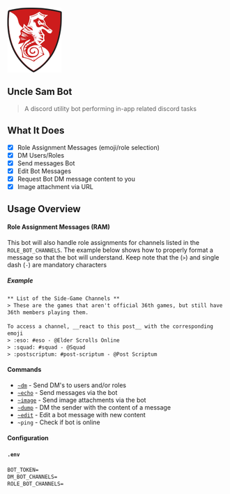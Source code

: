 ![Logo](docs/img/logo.png "Logo")

Uncle Sam Bot
---

> A discord utility bot performing in-app related discord tasks

What It Does
---

- [x] Role Assignment Messages (emoji/role selection)
- [x] DM Users/Roles
- [x] Send messages Bot
- [x] Edit Bot Messages
- [x] Request Bot DM message content to you
- [x] Image attachment via URL

Usage Overview
---

#### Role Assignment Messages (RAM)
This bot will also handle role assignments for channels listed in the `ROLE_BOT_CHANNELS`.
The example below shows how to properly format a message so that the bot will understand.
Keep note that the (`>`) and single dash (`-`) are mandatory characters

##### Example

```
** List of the Side-Game Channels **
> These are the games that aren't official 36th games, but still have 36th members playing them.

To access a channel, __react to this post__ with the corresponding emoji
> :eso: #eso - @Elder Scrolls Online
> :squad: #squad - @Squad
> :postscriptum: #post-scriptum - @Post Scriptum
```

#### Commands

* [`~dm`](docs/commands/dm.md) - Send DM's to users and/or roles
* [`~echo`](docs/commands/echo.md) - Send messages via the bot
* [`~image`](docs/commands/echo.md) - Send image attachments via the bot
* [`~dump`](docs/commands/dump.md) - DM the sender with the content of a message
* [`~edit`](docs/commands/edit.md) - Edit a bot message with new content
* `~ping` - Check if bot is online

#### Configuration

#### `.env`

```
BOT_TOKEN=
DM_BOT_CHANNELS=
ROLE_BOT_CHANNELS=
```

